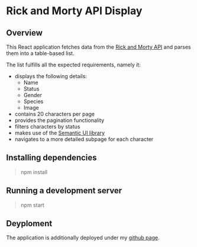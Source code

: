 # Rick and Morty API Display
## Overview
This React application fetches data from the [Rick and Morty API](https://rickandmortyapi.com/documentation/) and parses them into a table-based list.

The list fulfills all the expected requirements, namely it:
- displays the following details:
    - Name
    - Status
    - Gender
    - Species
    - Image
- contains 20 characters per page
- provides the pagination functionality
- filters characters by status
- makes use of the [Semantic UI library](https://react.semantic-ui.com/)
- navigates to a more detailed subpage for each character

## Installing dependencies
> npm install

## Running a development server
> npm start

## Deyploment
The application is additionally deployed under my [github page](https://kksvt.github.io/swi-rickandmorty).